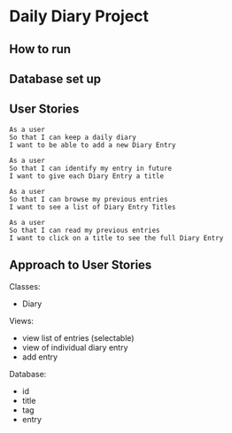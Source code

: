 # Daily Diary Project


## How to run

## Database set up

## User Stories

```
As a user
So that I can keep a daily diary
I want to be able to add a new Diary Entry

As a user
So that I can identify my entry in future
I want to give each Diary Entry a title

As a user
So that I can browse my previous entries
I want to see a list of Diary Entry Titles

As a user
So that I can read my previous entries
I want to click on a title to see the full Diary Entry

```
## Approach to User Stories

Classes:
- Diary

Views:
- view list of entries (selectable)
- view of individual diary entry
- add entry

Database:
- id
- title
- tag
- entry
